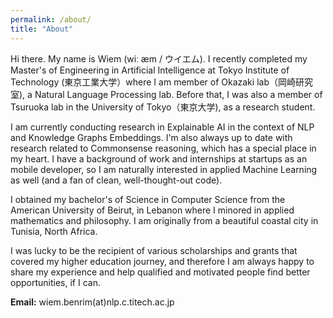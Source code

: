 ```yaml
---
permalink: /about/
title: "About"
---
```


Hi there. My name is Wiem (wiː æm / ウイエム). I recently completed my Master's of Engineering in Artificial Intelligence at Tokyo Institute of Technology (東京工業大学）where I am member of Okazaki lab（岡崎研究室), a Natural Language Processing lab. Before that, I was also a member of Tsuruoka lab in the University of Tokyo（東京大学), as a research student. 

I am currently conducting research in Explainable AI in the context of NLP and Knowledge Graphs Embeddings. I'm also always up to date with research related to Commonsense reasoning, which has a special place in my heart. I have a background of work and internships at startups as an mobile developer, so I am naturally interested in applied Machine Learning as well (and a fan of clean, well-thought-out code). 

I obtained my bachelor's of Science in Computer Science from the American University of Beirut, in Lebanon where I minored in applied mathematics and philosophy. I am originally from a beautiful coastal city in Tunisia, North Africa. 

I was lucky to be the recipient of various scholarships and grants that covered my higher education journey, and therefore I am always happy to share my experience and help qualified and motivated people find better opportunities, if I can. 



**Email:** wiem.benrim(at)nlp.c.titech.ac.jp
